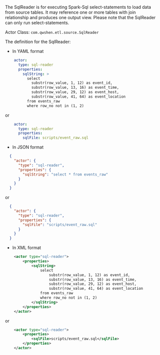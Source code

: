 The SqlReader is for executing Spark-Sql select-statements to load data from source tables. It may reference one or more tables with join relationship and produces one output view. Please note that the SqlReader can only run select-statements.

Actor Class: `com.qwshen.etl.source.SqlReader`

The definition for the SqlReader:

- In YAML format
```yaml
    actor:
      type: sql-reader
      properties:
        sqlString: >
          select
            substr(row_value, 1, 12) as event_id,
            substr(row_value, 13, 16) as event_time,
            substr(row_value, 29, 12) as event_host,
            substr(row_value, 41, 64) as event_location
          from events_raw
          where row_no not in (1, 2)
```
or
```yaml
    actor:
      type: sql-reader
      properties:
        sqlFile: scripts/event_raw.sql
```

- In JSON format
```json
  {
    "actor": {
      "type": "sql-reader",
      "properties": {
        "sqlString": "select * from events_raw"
      }
    }
  }
```
or
```json
  {
    "actor": {
      "type": "sql-reader",
      "properties": {
        "sqlFile": "scripts/event_raw.sql"
      }
    }
  }
```

- In XML format
```xml
    <actor type="sql-reader">
        <properties>
            <sqlString>
                select
                    substr(row_value, 1, 12) as event_id,
                    substr(row_value, 13, 16) as event_time,
                    substr(row_value, 29, 12) as event_host,
                    substr(row_value, 41, 64) as event_location
                from events_raw
                where row_no not in (1, 2)
            </sqlString>
        </properties>
    </actor>
```
or
```xml
    <actor type="sql-reader">
        <properties>
            <sqlFile>scripts/event_raw.sql</sqlFile>
        </properties>
    </actor>
```
